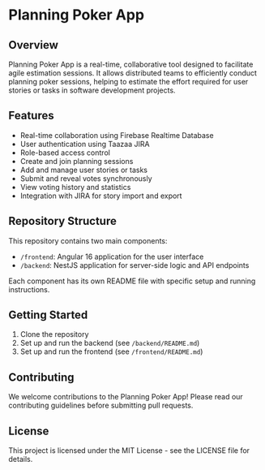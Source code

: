 # Planning Poker App

## Overview
Planning Poker App is a real-time, collaborative tool designed to facilitate agile estimation sessions. It allows distributed teams to efficiently conduct planning poker sessions, helping to estimate the effort required for user stories or tasks in software development projects.

## Features
- Real-time collaboration using Firebase Realtime Database
- User authentication using Taazaa JIRA
- Role-based access control
- Create and join planning sessions
- Add and manage user stories or tasks
- Submit and reveal votes synchronously
- View voting history and statistics
- Integration with JIRA for story import and export

## Repository Structure
This repository contains two main components:
- `/frontend`: Angular 16 application for the user interface
- `/backend`: NestJS application for server-side logic and API endpoints

Each component has its own README file with specific setup and running instructions.

## Getting Started
1. Clone the repository
2. Set up and run the backend (see `/backend/README.md`)
3. Set up and run the frontend (see `/frontend/README.md`)

## Contributing
We welcome contributions to the Planning Poker App! Please read our contributing guidelines before submitting pull requests.

## License
This project is licensed under the MIT License - see the LICENSE file for details.